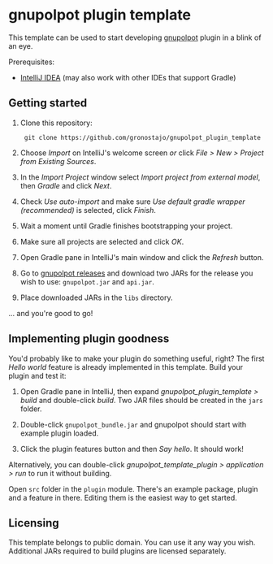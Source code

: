 # gnupolpot plugin template

This template can be used to start developing [gnupolpot](https://github.com/gronostajo/gnupolpot) plugin in a blink of an eye.

Prerequisites:

- [IntelliJ IDEA](https://www.jetbrains.com/idea/) (may also work with other IDEs that support Gradle)


## Getting started

1. Clone this repository:

        git clone https://github.com/gronostajo/gnupolpot_plugin_template

2. Choose *Import* on IntelliJ's welcome screen *or* click *File > New > Project from Existing Sources*.

3. In the *Import Project* window select *Import project from external model*, then *Gradle* and click *Next*.

4. Check *Use auto-import* and make sure *Use default gradle wrapper (recommended)* is selected, click *Finish*.

5. Wait a moment until Gradle finishes bootstrapping your project.

6. Make sure all projects are selected and click *OK*.

7. Open Gradle pane in IntelliJ's main window and click the *Refresh* button.

8. Go to [gnupolpot releases](https://github.com/gronostajo/gnupolpot/releases) and download two JARs for the release you wish to use: `gnupolpot.jar` and `api.jar`.

9. Place downloaded JARs in the `libs` directory.

... and you're good to go!


## Implementing plugin goodness

You'd probably like to make your plugin do something useful, right? The first *Hello world* feature is already implemented in this template. Build your plugin and test it:

1. Open Gradle pane in IntelliJ, then expand *gnupolpot_plugin_template > build* and double-click *build*. Two JAR files should be created in the `jars` folder.

2. Double-click `gnupolpot_bundle.jar` and gnupolpot should start with example plugin loaded.

3. Click the plugin features button and then *Say hello*. It should work!

Alternatively, you can double-click *gnupolpot_template_plugin > application > run* to run it without building.

Open `src` folder in the `plugin` module. There's an example package, plugin and a feature in there. Editing them is the easiest way to get started.


## Licensing

This template belongs to public domain. You can use it any way you wish. Additional JARs required to build plugins are licensed separately.
